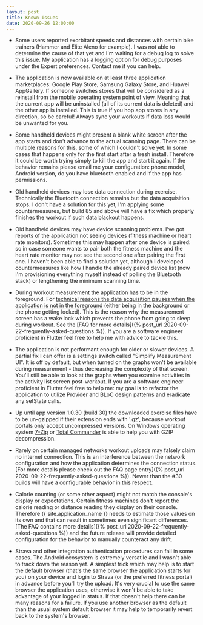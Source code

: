 ```yaml
---
layout: post
title: Known Issues
date: 2020-09-26 12:00:00
---
```

* Some users reported exorbitant speeds and distances with certain bike trainers (Hammer and Elite Aleno for example). I was not able to determine the cause of that yet and I'm waiting for a debug log to solve this issue. My application has a logging option for debug purposes under the Expert preferences. Contact me if you can help.

* The application is now available on at least three application marketplaces: Google Play Store, Samsung Galaxy Store, and Huawei AppGallery. If someone switches stores that will be considered as a reinstall from the mobile operating system point of view. Meaning that the current app will be uninstalled (all of its current data is deleted) and the other app is installed. This is true if you hop app stores in any direction, so be careful! Always sync your workouts if data loss would be unwanted for you.

* Some handheld devices might present a blank white screen after the app starts and don't advance to the actual scanning page. There can be multiple reasons for this, some of which I couldn't solve yet. In some cases that happens only for the first start after a fresh install. Therefore it could be worth trying simply to kill the app and start it again. If the behavior remains please email me your configuration: phone model, Android version, do you have bluetooth enabled and if the app has permissions.

* Old handheld devices may lose data connection during exercise. Technically the Bluetooth connection remains but the data acquisition stops. I don't have a solution for this yet, I'm applying some countermeasures, but build 85 and above will have a fix which properly finishes the workout if such data blackout happens.

* Old handheld devices may have device scanning problems. I've got reports of the application not seeing devices (fitness machine or heart rate monitors). Sometimes this may happen after one device is paired: so in case someone wants to pair both the fitness machine and the heart rate monitor may not see the second one after pairing the first one. I haven't been able to find a solution yet, although I developed countermeasures like how I handle the already paired device list (now I'm provisioning everything myself instead of polling the Bluetooth stack) or lengthening the minimum scanning time.

* During workout measurement the application has to be in the foreground. For [technical reasons the data acquisition pauses when the application is not in the foreground](https://stackoverflow.com/questions/64831910/how-to-make-my-app-keep-receiving-and-processing-bluetooth-data-while-the-phone) (either being in the background or the phone getting locked). This is the reason why the measurement screen has a wake lock which prevents the phone from going to sleep during workout. See the [FAQ for more details]({% post_url 2020-09-22-frequently-asked-questions %}). If you are a software engineer proficient in Flutter feel free to help me with advice to tackle this.

* The application is not performant enough for older or slower devices. A partial fix I can offer is a settings switch called "Simplify Measurement UI". It is off by default, but when turned on the graphs won't be available during measurement - thus decreasing the complexity of that screen. You'll still be able to look at the graphs when you examine activities in the activity list screen post-workout. If you are a software engineer proficient in Flutter feel free to help me: my goal is to refactor the application to utilize Provider and BLoC design patterns and eradicate any setState calls.

* Up until app version 1.0.30 (build 30) the downloaded exercise files have to be un-gzipped if their extension ends with '.gz', because workout portals only accept uncompressed versions. On Windows operating system [7-Zip](https://www.7-zip.org/) or [Total Commander](https://www.ghisler.com/) is able to help you with GZIP decompression.

* Rarely on certain managed networks workout uploads may falsely claim no internet connection. This is an interference between the network configuration and how the application determines the connection status. [For more details please check out the FAQ page entry]({% post_url 2020-09-22-frequently-asked-questions %}). Newer than the #30 builds will have a configurable behavior in this respect.

* Calorie counting (or some other aspect) might not match the console's display or expectations. Certain fitness machines don't report the calorie reading or distance reading they display on their console. Therefore {{ site.application_name }} needs to estimate those values on its own and that can result in sometimes even significant differences. [The FAQ contains more details]({% post_url 2020-09-22-frequently-asked-questions %}) and the future release will provide detailed configuration for the behavior to manually counteract any drift.

* Strava and other integration authentication procedures can fail in some cases. The Android ecosystem is extremely versatile and I wasn't able to track down the reason yet. A simplest trick which may help is to start the default browser (that's the same browser the application starts for you) on your device and login to Strava (or the preferred fitness portal) in advance before you'll try the upload. It's very crucial to use the same browser the application uses, otherwise it won't be able to take advantage of your logged in status. If that doesn't help there can be many reasons for a failure. If you use another browser as the default than the usual system default browser it may help to temporarily revert back to the system's browser.
